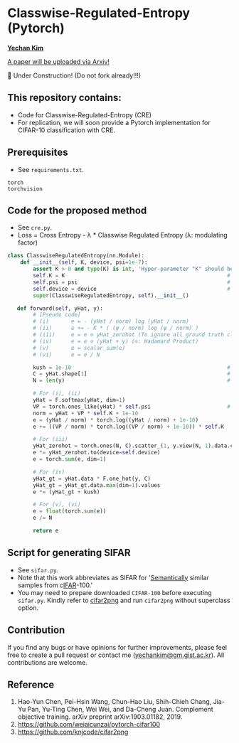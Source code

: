 # Classwise-Regulated-Entropy (Pytorch)
**[Yechan Kim](https://github.com/unique-chan)**

[A paper will be uploaded via Arxiv!]()

🚧 Under Construction! (Do not fork already!!!)

## This repository contains:
* Code for Classwise-Regulated-Entropy (CRE) 
* For replication, we will soon provide a Pytorch implementation for CIFAR-10 classification with CRE.

## Prerequisites
* See `requirements.txt`.
```
torch
torchvision
```

## Code for the proposed method
* See `cre.py`.
* Loss = Cross Entropy - λ * Classwise Regulated Entropy (λ: modulating factor)
```python
class ClasswiseRegulatedEntropy(nn.Module):
    def __init__(self, K, device, psi=1e-7):
        assert K > 0 and type(K) is int, 'Hyper-parameter "K" should be a integer (> 0).'
        self.K = K                                                   # K
        self.psi = psi                                               # ψ
        self.device = device                                         # {'cpu', 'cuda:0', ...}
        super(ClasswiseRegulatedEntropy, self).__init__()

   def forward(self, yHat, y):
        # [Pseudo code]
        # (i)       e = - (yHat / norm) log (yHat / norm)
        # (ii)      e += - K * ( (ψ / norm) log (ψ / norm) )
        # (iii)     e = e ⊙ yHat_zerohot (To ignore all ground truth classes)
        # (iv)      e = e ⊙ (yHat + γ) (⊙: Hadamard Product)
        # (v)       e = scalar_sum(e)
        # (vi)      e = e / N

        kush = 1e-10                                                 # γ
        C = yHat.shape[1]                                            # number of classes
        N = len(y)                                                   # batch size

        # For (i), (ii)
        yHat = F.softmax(yHat, dim=1)
        VP = torch.ones_like(yHat) * self.psi                        # VP: virtual distribution except for yHat
        norm = yHat + VP * self.K + 1e-10
        e = (yHat / norm) * torch.log((yHat / norm) + 1e-10)
        e += ((VP / norm) * torch.log((VP / norm) + 1e-10)) * self.K

        # For (iii)
        yHat_zerohot = torch.ones(N, C).scatter_(1, y.view(N, 1).data.cpu(), 0)
        e *= yHat_zerohot.to(device=self.device)
        e = torch.sum(e, dim=1)

        # For (iv)
        yHat_gt = yHat.data * F.one_hot(y, C)
        yHat_gt = yHat_gt.data.max(dim=1).values
        e *= (yHat_gt + kush)

        # For (v), (vi)
        e = float(torch.sum(e))
        e /= N

        return e
```

## Script for generating SIFAR
* See `sifar.py`.
* Note that this work abbreviates as SIFAR for '<u>Semantically</u> similar samples from c<u>IFAR</u>-100.'
* You may need to prepare downloaded `CIFAR-100` before executing `sifar.py`. Kindly refer to [cifar2png](https://github.com/knjcode/cifar2png) and run `cifar2png` without superclass option.

## Contribution
If you find any bugs or have opinions for further improvements, please feel free to create a pull request or contact me (yechankim@gm.gist.ac.kr). All contributions are welcome.

## Reference
1. Hao-Yun Chen, Pei-Hsin Wang, Chun-Hao Liu, Shih-Chieh Chang, Jia-Yu Pan, Yu-Ting Chen, Wei Wei, and Da-Cheng Juan. Complement objective training. arXiv preprint arXiv:1903.01182, 2019.
2. https://github.com/weiaicunzai/pytorch-cifar100
3. https://github.com/knjcode/cifar2png
